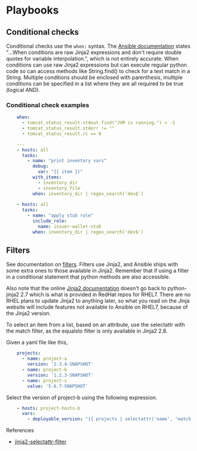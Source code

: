 # Playbooks
## Conditional checks

Conditional checks use the `when:` syntax. The [Ansible documentation](https://docs.ansible.com/ansible/latest/user_guide/playbooks_conditionals.html) states "...When conditions are raw Jinja2 expressions and don't require double quotes for variable interpolation.", which is not entirely accurate. When conditions can use raw Jinja2 expressions but can execute regular python code so can access methods like String.find() to check for a text match in a String. Multiple conditions should be enclosed with parenthesis, multiple conditions can be specified in a list where they are all required to be true (logical AND).

### Conditional check examples

```yaml
    when: 
      - tomcat_status_result.stdout.find("JVM is running.") > -1
      - tomcat_status_result.stderr != ""
      - tomcat_status_result.rc == 0

    ---
    - hosts: all
      tasks:
        - name: "print inventory vars"
          debug:
            var: "{{ item }}"
          with_items:
            - inventory_dir
            - inventory_file
          when: inventory_dir | regex_search('dev$')
    
    - hosts: all
      tasks:
        - name: "apply stub role"
          include_role:
            name: issuer-wallet-stub
          when: inventory_dir | regex_search('dev$')
```          

## Filters

See documentation on [filters](http://docs.ansible.com/ansible/latest/user_guide/playbooks_filters.html).
Filters use Jinja2, and Ansible ships with some extra ones to those available in Jinja2. Remember that if using a filter in a conditional statement that python methods are also accessible. 

Also note that the online [Jinja2 documentation](http://jinja.pocoo.org/docs/2.10/templates/#builtin-filters) doesn't go back to python-jinja2 2.7 which is what is provided in RedHat repos for RHEL7. There are no RHEL plans to update Jinja2 to anything later, so what you read on the Jinja website will include features not available to Ansible on RHEL7, because of the Jinja2 version. 

To select an item from a list, based on an attribute, use the selectattr with the match filter, as the equalsto filter is only available in Jinja2 2.8.

Given a yaml file like this,

```yaml
    projects:
      - name: project-a
        version: '2.3.4-SNAPSHOT'
      - name: project-b
        version: '1.2.3-SNAPSHOT'
      - name: project-c
      	value: '5.6.7-SNAPSHOT'
```

Select the version of project-b using the following expression.

```yaml
    - hosts: project-hosts-b
      vars:
        - deployable_version: "{{ projects | selectattr('name', 'match', '^project-b$') | map(attribute='version') | list | first }}"
```

References

* [jinja2-selectattr-filter](http://www.oznetnerd.com/jinja2-selectattr-filter/)
